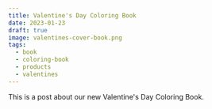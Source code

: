 ```yaml
---
title: Valentine's Day Coloring Book
date: 2023-01-23
draft: true
image: valentines-cover-book.png
tags:
  - book
  - coloring-book
  - products
  - valentines
---
```

This is a post about our new Valentine's Day Coloring Book.
